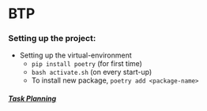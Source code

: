 # BTP

### Setting up the project: 
* Setting up the virtual-environment
    * ```pip install poetry```  (for first time)
    * ```bash activate.sh``` (on every start-up)
    * To install new package, ```poetry add <package-name>```

#### [***Task Planning***](https://docs.google.com/document/d/1aaU43KZoyv183PwP4MFLfhc2oXTGNA6KNRcG_zsrckY/edit?usp=sharing)